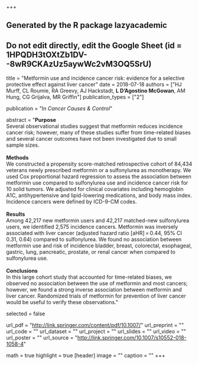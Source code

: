 +++
## Generated by the R package lazyacademic
## Do not edit directly, edit the Google Sheet (id = 1HPQDH3tOXtZb1DV--8wR9CKAzUz5aywWc2vM3OQ5SrU)

title = "Metformin use and incidence cancer risk: evidence for a selective protective effect against liver cancer"
date = 2018-07-18
authors = ["HJ Murff, CL Roumie, RA Greevy, AJ Hackstadt, **L D’Agostino McGowan**, AM Hung, CG Grijalva, MR Griffin"]
publication_types = ["2"]

publication = "In *Cancer Causes & Control*"

abstract = "**Purpose**<br>Several observational studies suggest that metformin reduces incidence cancer risk; however, many of these studies suffer from time-related biases and several cancer outcomes have not been investigated due to small sample sizes.<br><br>**Methods**<br>We constructed a propensity score-matched retrospective cohort of 84,434 veterans newly prescribed metformin or a sulfonylurea as monotherapy. We used Cox proportional hazard regression to assess the association between metformin use compared to sulfonylurea use and incidence cancer risk for 10 solid tumors. We adjusted for clinical covariates including hemoglobin A1C, antihypertensive and lipid-lowering medications, and body mass index. Incidence cancers were defined by ICD-9-CM codes.<br><br>**Results** <br>Among 42,217 new metformin users and 42,217 matched-new sulfonylurea users, we identified 2,575 incidence cancers. Metformin was inversely associated with liver cancer (adjusted hazard ratio [aHR] = 0.44, 95% CI 0.31, 0.64) compared to sulfonylurea. We found no association between metformin use and risk of incidence bladder, breast, colorectal, esophageal, gastric, lung, pancreatic, prostate, or renal cancer when compared to sulfonylurea use.<br><br>**Conclusions** <br>In this large cohort study that accounted for time-related biases, we observed no association between the use of metformin and most cancers; however, we found a strong inverse association between metformin and liver cancer. Randomized trials of metformin for prevention of liver cancer would be useful to verify these observations."

selected = false

url_pdf = "http://link.springer.com/content/pdf/10.1007/"
url_preprint = ""
url_code = ""
url_dataset = ""
url_project = ""
url_slides = ""
url_video = ""
url_poster = ""
url_source = "http://link.springer.com/10.1007/s10552-018-1058-4"

math = true
highlight = true
[header]
image = ""
caption = ""
+++
